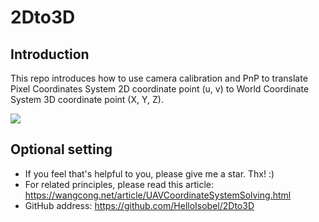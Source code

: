  # 2Dto3D

## Introduction

This repo introduces how to  use camera calibration and PnP to translate Pixel Coordinates System 2D coordinate point (u, v) to World Coordinate System 3D coordinate point (X, Y, Z). 

![](https://img.wangcong.net/UAVCoordinateSystemSolving.png)


## Optional setting

- If you feel that's helpful to you, please give me a star. Thx!  :)
- For related principles, please read this article:  https://wangcong.net/article/UAVCoordinateSystemSolving.html 
- GitHub address: https://github.com/HelloIsobel/2Dto3D

